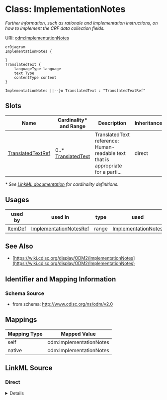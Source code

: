 # Class: ImplementationNotes

_Further information, such as rationale and implementation instructions, on how to implement the CRF data collection fields._




URI: [odm:ImplementationNotes](http://www.cdisc.org/ns/odm/v2.0/ImplementationNotes)


```mermaid
erDiagram
ImplementationNotes {

}
TranslatedText {
    languageType language  
    text Type  
    contentType content  
}

ImplementationNotes ||--}o TranslatedText : "TranslatedTextRef"

```



<!-- no inheritance hierarchy -->


## Slots

| Name | Cardinality* and Range | Description | Inheritance |
| ---  | --- | --- | --- |
| [TranslatedTextRef](TranslatedTextRef.md) | 0..* <br/> [TranslatedText](TranslatedText.md) | TranslatedText reference: Human-readable text that is appropriate for a parti... | direct |

_* See [LinkML documentation](https://linkml.io/linkml/schemas/slots.html#slot-cardinality) for cardinality definitions._




## Usages

| used by | used in | type | used |
| ---  | --- | --- | --- |
| [ItemDef](ItemDef.md) | [ImplementationNotesRef](ImplementationNotesRef.md) | range | [ImplementationNotes](ImplementationNotes.md) |






## See Also

* [https://wiki.cdisc.org/display/ODM2/ImplementationNotes](https://wiki.cdisc.org/display/ODM2/ImplementationNotes)

## Identifier and Mapping Information







### Schema Source


* from schema: http://www.cdisc.org/ns/odm/v2.0





## Mappings

| Mapping Type | Mapped Value |
| ---  | ---  |
| self | odm:ImplementationNotes |
| native | odm:ImplementationNotes |





## LinkML Source

<!-- TODO: investigate https://stackoverflow.com/questions/37606292/how-to-create-tabbed-code-blocks-in-mkdocs-or-sphinx -->

### Direct

<details>
```yaml
name: ImplementationNotes
description: Further information, such as rationale and implementation instructions,
  on how to implement the CRF data collection fields.
from_schema: http://www.cdisc.org/ns/odm/v2.0
see_also:
- https://wiki.cdisc.org/display/ODM2/ImplementationNotes
rank: 1000
slots:
- TranslatedTextRef
slot_usage:
  TranslatedTextRef:
    name: TranslatedTextRef
    multivalued: true
    domain_of:
    - Description
    - Question
    - Definition
    - Prompt
    - CRFCompletionInstructions
    - ImplementationNotes
    - CDISCNotes
    - ErrorMessage
    - Decode
    - Comment
    range: TranslatedText
    inlined: true
    inlined_as_list: true
class_uri: odm:ImplementationNotes

```
</details>

### Induced

<details>
```yaml
name: ImplementationNotes
description: Further information, such as rationale and implementation instructions,
  on how to implement the CRF data collection fields.
from_schema: http://www.cdisc.org/ns/odm/v2.0
see_also:
- https://wiki.cdisc.org/display/ODM2/ImplementationNotes
rank: 1000
slot_usage:
  TranslatedTextRef:
    name: TranslatedTextRef
    multivalued: true
    domain_of:
    - Description
    - Question
    - Definition
    - Prompt
    - CRFCompletionInstructions
    - ImplementationNotes
    - CDISCNotes
    - ErrorMessage
    - Decode
    - Comment
    range: TranslatedText
    inlined: true
    inlined_as_list: true
attributes:
  TranslatedTextRef:
    name: TranslatedTextRef
    description: 'TranslatedText reference: Human-readable text that is appropriate
      for a particular language. TranslatedText elements typically occur in a series,
      presenting a set of alternative textual renditions for different languages and
      types.'
    from_schema: http://www.cdisc.org/ns/odm/v2.0
    rank: 1000
    multivalued: true
    identifier: false
    alias: TranslatedTextRef
    owner: ImplementationNotes
    domain_of:
    - Description
    - Question
    - Definition
    - Prompt
    - CRFCompletionInstructions
    - ImplementationNotes
    - CDISCNotes
    - ErrorMessage
    - Decode
    - Comment
    range: TranslatedText
    inlined: true
    inlined_as_list: true
class_uri: odm:ImplementationNotes

```
</details>